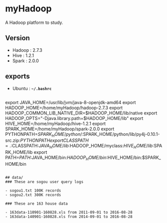 # myHadoop
A Hadoop platform to study.

## Version
- Hadoop : 2.7.3
- Hive : 1.2.1
- Spark : 2.0.0

## exports
- Ubuntu : **`~/.bashrc`**

> ```
export JAVA_HOME=/usr/lib/jvm/java-8-openjdk-amd64
export HADOOP_HOME=/home/myHadoop/hadoop-2.7.3
export HADOOP_COMMON_LIB_NATIVE_DIR=$HADOOP_HOME/lib/native
export HADOOP_OPTS="-Djava.library.path=$HADOOP_HOME/lib"
export HIVE_HOME=/home/myHadoop/hive-1.2.1
export SPARK_HOME=/home/myHadoop/spark-2.0.0
export PYTHONPATH=$SPARK_HOME/python/:$SPARK_HOME/python/lib/py4j-0.10.1-src.zip:$PYTHONPATH
export CLASSPATH=.:$CLASSPATH:$JAVA_HOME/lib:$HADOOP_HOME/myclass:$HIVE_HOME/lib:$SPARK_HOME/lib
export PATH=$PATH:$JAVA_HOME/bin:$HADOOP_HOME/bin:$HIVE_HOME/bin:$SPARK_HOME/bin
```

## data/
### These are sogou user query logs

- sogou1.txt 100K records
- sogou2.txt 300K records

### These are 163 house data

- 163data-110901-160828.xls from 2011-09-01 to 2016-08-28
- 163data-140901-160828.xls from 2014-09-01 to 2016-08-28

